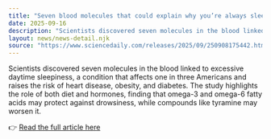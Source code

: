 ```yaml
---
title: "Seven blood molecules that could explain why you’re always sleepy"
date: 2025-09-16
description: "Scientists discovered seven molecules in the blood linked to excessive daytime sleepiness, a condition that affects one in three Americans and raises the risk of heart disease, obesity, and diabetes. The study highlights the role of both diet and hormones, finding that omega-3 and omega-6 fatty acids may protect against drowsiness, while compounds like tyramine may worsen it."
layout: news/news-detail.njk
source: "https://www.sciencedaily.com/releases/2025/09/250908175442.htm"
---
```


Scientists discovered seven molecules in the blood linked to excessive daytime sleepiness, a condition that affects one in three Americans and raises the risk of heart disease, obesity, and diabetes. The study highlights the role of both diet and hormones, finding that omega-3 and omega-6 fatty acids may protect against drowsiness, while compounds like tyramine may worsen it.

👉 [Read the full article here](https://www.sciencedaily.com/releases/2025/09/250908175442.htm)

